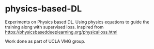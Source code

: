 # physics-based-DL
Experiments on Physics based DL. Using physics equations to guide the training along with supervised loss.
Inspired from https://physicsbaseddeeplearning.org/physicalloss.html   

Work done as part of UCLA VMG group.   
